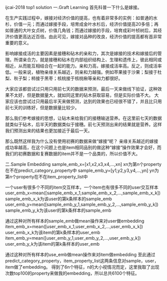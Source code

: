 ijcai-2018 top1 solution 一.Graft Learning 首先科普一下什么是嫁接。

在生产实践过程中，嫁接对经济价值的提高，也有着非常多的实例：如普通的水杉，价值一元；而通过嫁接手段，培育成金叶水杉后，经济价值提高20多倍；再如普通的大叶女贞树，价值几角钱；而通过嫁接的手段，培育成彩叶桢树后，其经济价值更高达近百倍。由此可见，嫁接对品种的改良，经济价值的提高都有首非常重要的意义。

影响嫁接成活的主要因素是接穗和砧木的亲和力，其次是嫁接的技术和嫁接后的管理。所谓亲合力，就是接穗和砧木在内部组织结构上、生理和遗传上，彼此相同或相近，从而能互相结合在一起的能力。亲和力高，嫁接成活率高。反之，则成活率低。一般来说，植物亲缘关系越近，则亲和力越强。例如苹果接于沙果；梨接于杜梨、秋子梨；柿接于黑枣；核桃接于核桃楸等亲和力都很好。

大家应该都尝试过只用只用前七天的数据来预测，最后一天来做线下验证，这种效果不太好，但是数据量大，就如同这里的砧木获取容易，但是实际价值不大。 大家应该也尝试过只用最后半天来做预测，达到的效果也已经很不错了，并且比只用前七天的训练好，但是数据量比较少。

那么我们参考嫁接的思想，让砧木来给我们的接穗输送营养。在这里前七天的数据就类似于砧木，后半天的数据类似于接穗。前七天预测出来的结果就是营养。这样我们预测出来的结果也更加接近于最后一天。

那么既然这样我为什么没有使用初赛的数据来做“嫁接“呢？ 亲缘关系越近的嫁接成功率越高，在这个问题上也是item相同品别的做这种“嫁接“操作效果才会好，而我们的初赛数据和复赛数据的item并不是一个品类的，所以价值不大。

二.Sample Embedding sample_emb_x=[x1,x2,x3,x4,...,xn] xn为第n个property在不在predict_category_property中 sample_emb_y=[y1,y2,y3,y4,...,yn] yn为第n个property在不在item_property_list中

一个user有很多个不同的item交互样本，一个item也有很多不同的user交互样本 user_emb_x=mean([sample_emb_x_1,sample_emb_x_2,...,sample_emb_x_k]) sample_emb_x_k为该user的第k条样本的sample_emb user_emb_y=mean([sample_emb_y_1,sample_emb_y_2,...,sample_emb_y_k]) sample_emb_y_k为该user的第k条样本的sample_emb

通过这种对所有样本的sample_emb做mean操作来对user做embedding item_emb_x=mean([user_emb_x_1,user_emb_x_2,...,user_emb_x_k]) user_emb_x_k为该item的第k条样本的user_emb item_emb_y=mean([user_emb_y_1,user_emb_y_2,...,user_emb_y_k]) user_emb_y_k为该item的第k条样本的user_emb

通过这种对所有样本的use_emb做mean操作来对item做embedding 至此通过predict_category_property，item_property_list这两条信息对sample，user，item做了embedding。 得到了6n个特征，n的大小视情况而定，这里我取了出现次数top100的property来做我的embedding，所以总共6100个特征。